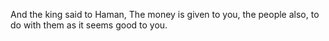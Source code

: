 And the king said to Haman, The money is given to you, the people also, to do with them as it seems good to you.
